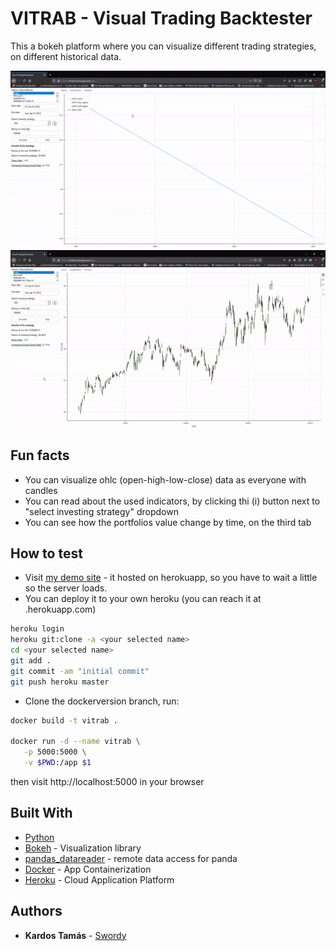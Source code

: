 # VITRAB - Visual Trading Backtester
This a bokeh platform where you can visualize different trading strategies, on different historical data.

![](imgs/showcase.gif)
![](imgs/showcase1.gif)

## Fun facts
* You can visualize ohlc (open-high-low-close) data as everyone with candles
* You can read about the used indicators, by clicking thi (i) button next to "select investing strategy" dropdown
* You can see how the portfolios value change by time, on the third tab

## How to test
* Visit [my demo site](https://vitrab.herokuapp.com/app) - it hosted on herokuapp, so you have to wait a little so the server loads.
* You can deploy it to your own heroku (you can reach it at <your selected name>.herokuapp.com)
```bash
heroku login
heroku git:clone -a <your selected name>
cd <your selected name>
git add .
git commit -am "initial commit"
git push heroku master
```
* Clone the dockerversion branch, run:
```bash
docker build -t vitrab .

docker run -d --name vitrab \
   -p 5000:5000 \
   -v $PWD:/app $1
```
then visit http://localhost:5000 in your browser

## Built With
* [Python](https://www.python.org/)
* [Bokeh](https://bokeh.org/) - Visualization library
* [pandas_datareader](https://pandas-datareader.readthedocs.io/en/latest/) - remote data access for panda
* [Docker](https://www.docker.com/) - App Containerization
* [Heroku](https://heroku.com/) - Cloud Application Platform

## Authors

* **Kardos Tamás** - [Swordy](https://github.com/swordey)